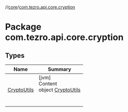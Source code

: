 //[core](../../index.md)/[com.tezro.api.core.cryption](index.md)



# Package com.tezro.api.core.cryption  


## Types  
  
|  Name |  Summary | 
|---|---|
| <a name="com.tezro.api.core.cryption/CryptoUtils///PointingToDeclaration/"></a>[CryptoUtils](-crypto-utils/index.md)| <a name="com.tezro.api.core.cryption/CryptoUtils///PointingToDeclaration/"></a>[jvm]  <br>Content  <br>object [CryptoUtils](-crypto-utils/index.md)  <br><br><br>|


